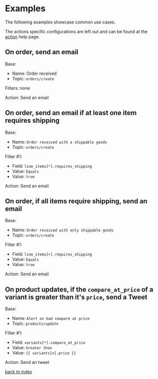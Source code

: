 # Examples

The following examples showcase common use cases.

The actions specific configurations are left out and can be found at the [action](/) help page.


## On order, send an email

Base:
* Name: Order received
* Topic: `orders/create`

Filters: none

Action: Send an email


## On order, send an email if at least one item requires shipping

Base:
* Name: `Order received with a shippable goods`
* Topic: `orders/create`

Filter #1:
* Field: `line_items[*].requires_shipping`
* Value: `Equals`
* Value: `true`

Action: Send an email


## On order, if all items require shipping, send an email

Base:
* Name: `Order received with only shippable goods`
* Topic: `orders/create`

Filter #1:
* Field: `line_items[+].requires_shipping`
* Value: `Equals`
* Value: `true`

Action: Send an email


## On product updates, if the `compare_at_price` of a variant is greater than it's `price`, send a Tweet

Base:
* Name: `Alert on bad compare at price`
* Topic: `products/update`

Filter #1:
* Field: `variants[*].compare_at_price`
* Value: `Greater than`
* Value: `{{ variants[n].price }}`

Action: Send an tweet


[back to index](/)
